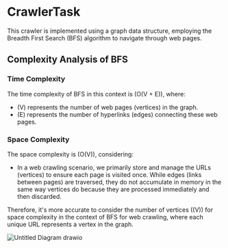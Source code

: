 # CrawlerTask

This crawler is implemented using a graph data structure, employing the Breadth First Search (BFS) algorithm to navigate through web pages.

## Complexity Analysis of BFS

### Time Complexity
The time complexity of BFS in this context is \(O(V + E)\), where:
- \(V\) represents the number of web pages (vertices) in the graph.
- \(E\) represents the number of hyperlinks (edges) connecting these web pages.

### Space Complexity
The space complexity is \(O(V)\), considering:
- In a web crawling scenario, we primarily store and manage the URLs (vertices) to ensure each page is visited once. While edges (links between pages) are traversed, they do not accumulate in memory in the same way vertices do because they are processed immediately and then discarded.

Therefore, it's more accurate to consider the number of vertices (\(V\)) for space complexity in the context of BFS for web crawling, where each unique URL represents a vertex in the graph.

![Untitled Diagram drawio](https://github.com/noaamaman325158/crawlerTask/assets/126208613/bb827458-63cf-4232-9982-7b02fa7d1962)
